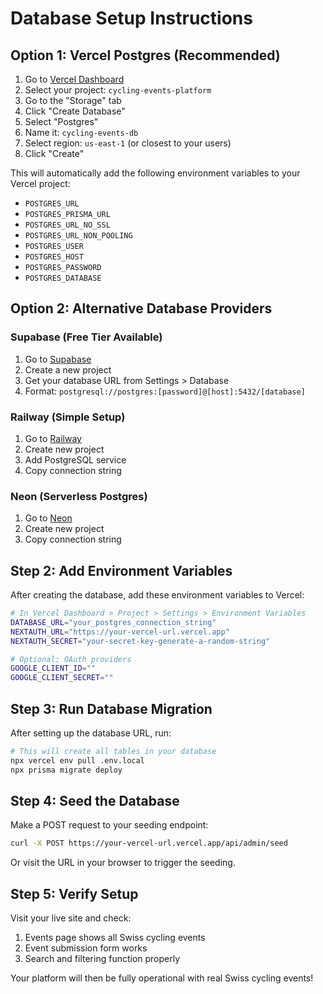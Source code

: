 # Database Setup Instructions

## Option 1: Vercel Postgres (Recommended)

1. Go to [Vercel Dashboard](https://vercel.com/dashboard)
2. Select your project: `cycling-events-platform`
3. Go to the "Storage" tab
4. Click "Create Database"
5. Select "Postgres"
6. Name it: `cycling-events-db`
7. Select region: `us-east-1` (or closest to your users)
8. Click "Create"

This will automatically add the following environment variables to your Vercel project:
- `POSTGRES_URL`
- `POSTGRES_PRISMA_URL` 
- `POSTGRES_URL_NO_SSL`
- `POSTGRES_URL_NON_POOLING`
- `POSTGRES_USER`
- `POSTGRES_HOST`
- `POSTGRES_PASSWORD`
- `POSTGRES_DATABASE`

## Option 2: Alternative Database Providers

### Supabase (Free Tier Available)
1. Go to [Supabase](https://supabase.com)
2. Create a new project
3. Get your database URL from Settings > Database
4. Format: `postgresql://postgres:[password]@[host]:5432/[database]`

### Railway (Simple Setup)
1. Go to [Railway](https://railway.app)
2. Create new project
3. Add PostgreSQL service
4. Copy connection string

### Neon (Serverless Postgres)
1. Go to [Neon](https://neon.tech)
2. Create new project
3. Copy connection string

## Step 2: Add Environment Variables

After creating the database, add these environment variables to Vercel:

```bash
# In Vercel Dashboard > Project > Settings > Environment Variables
DATABASE_URL="your_postgres_connection_string"
NEXTAUTH_URL="https://your-vercel-url.vercel.app"
NEXTAUTH_SECRET="your-secret-key-generate-a-random-string"

# Optional: OAuth providers
GOOGLE_CLIENT_ID=""
GOOGLE_CLIENT_SECRET=""
```

## Step 3: Run Database Migration

After setting up the database URL, run:

```bash
# This will create all tables in your database
npx vercel env pull .env.local
npx prisma migrate deploy
```

## Step 4: Seed the Database

Make a POST request to your seeding endpoint:

```bash
curl -X POST https://your-vercel-url.vercel.app/api/admin/seed
```

Or visit the URL in your browser to trigger the seeding.

## Step 5: Verify Setup

Visit your live site and check:
1. Events page shows all Swiss cycling events
2. Event submission form works
3. Search and filtering function properly

Your platform will then be fully operational with real Swiss cycling events!